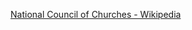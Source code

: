 ﻿[National Council of Churches - Wikipedia](https://en.wikipedia.org/wiki/National_Council_of_Churches)
